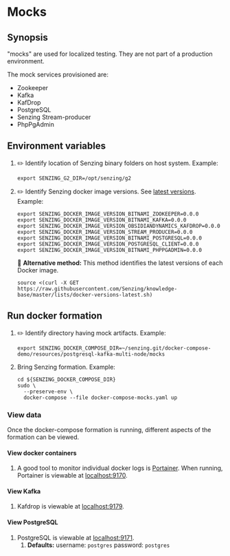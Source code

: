 # Mocks

## Synopsis

"mocks" are used for localized testing.
They are not part of a production environment.

The mock services provisioned are:

- Zookeeper
- Kafka
- KafDrop
- PostgreSQL
- Senzing Stream-producer
- PhpPgAdmin

## Environment variables

1. :pencil2: Identify location of Senzing binary folders on host system.
   Example:

    ```console
    export SENZING_G2_DIR=/opt/senzing/g2
    ```

1. :pencil2: Identify Senzing docker image versions.
   See [latest versions](https://github.com/Senzing/knowledge-base/blob/master/lists/docker-versions-latest.sh).
   Example:

    ```console
    export SENZING_DOCKER_IMAGE_VERSION_BITNAMI_ZOOKEEPER=0.0.0
    export SENZING_DOCKER_IMAGE_VERSION_BITNAMI_KAFKA=0.0.0
    export SENZING_DOCKER_IMAGE_VERSION_OBSIDIANDYNAMICS_KAFDROP=0.0.0
    export SENZING_DOCKER_IMAGE_VERSION_STREAM_PRODUCER=0.0.0
    export SENZING_DOCKER_IMAGE_VERSION_BITNAMI_POSTGRESQL=0.0.0
    export SENZING_DOCKER_IMAGE_VERSION_POSTGRESQL_CLIENT=0.0.0
    export SENZING_DOCKER_IMAGE_VERSION_BITNAMI_PHPPGADMIN=0.0.0
    ```

   :thinking: **Alternative method:**
   This method identifies the latest versions of each Docker image.

    ```console
    source <(curl -X GET https://raw.githubusercontent.com/Senzing/knowledge-base/master/lists/docker-versions-latest.sh)
    ```

## Run docker formation

1. :pencil2: Identify directory having mock artifacts.
   Example:

    ```console
    export SENZING_DOCKER_COMPOSE_DIR=~/senzing.git/docker-compose-demo/resources/postgresql-kafka-multi-node/mocks
    ```

1. Bring Senzing formation.
   Example:

    ```console
    cd ${SENZING_DOCKER_COMPOSE_DIR}
    sudo \
      --preserve-env \
      docker-compose --file docker-compose-mocks.yaml up
    ```

### View data

Once the docker-compose formation is running,
different aspects of the formation can be viewed.

#### View docker containers

1. A good tool to monitor individual docker logs is
   [Portainer](https://github.com/Senzing/knowledge-base/blob/master/WHATIS/portainer.md).
   When running, Portainer is viewable at
   [localhost:9170](http://localhost:9170).

#### View Kafka

1. Kafdrop is viewable at
   [localhost:9179](http://localhost:9179).

#### View PostgreSQL

1. PostgreSQL is viewable at
   [localhost:9171](http://localhost:9171).
    1. **Defaults:** username: `postgres` password: `postgres`
